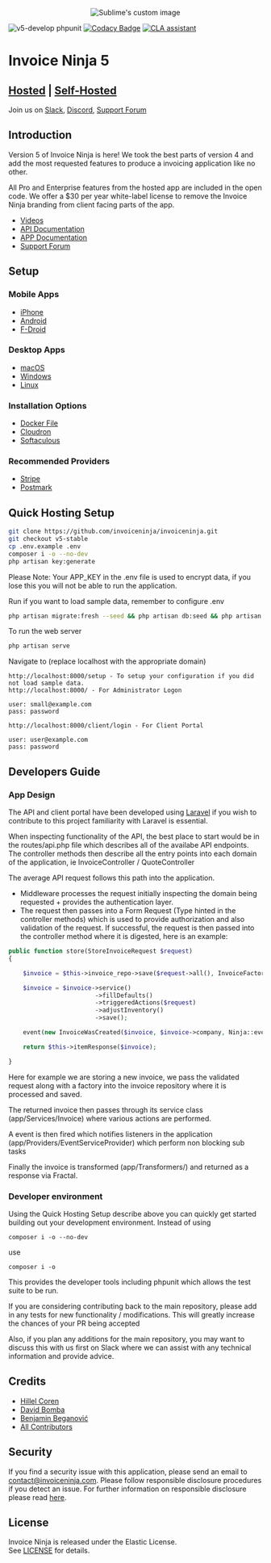 <p align="center">
    <img src="https://raw.githubusercontent.com/hillelcoren/invoice-ninja/master/public/images/round_logo.png" alt="Sublime's custom image"/>
</p>

![v5-develop phpunit](https://github.com/invoiceninja/invoiceninja/workflows/phpunit/badge.svg?branch=v5-develop)
[![Codacy Badge](https://app.codacy.com/project/badge/Grade/d16c78aad8574466bf83232b513ef4fb)](https://www.codacy.com/gh/turbo124/invoiceninja/dashboard?utm_source=github.com&amp;utm_medium=referral&amp;utm_content=turbo124/invoiceninja&amp;utm_campaign=Badge_Grade)
<a href="https://cla-assistant.io/invoiceninja/invoiceninja"><img src="https://cla-assistant.io/readme/badge/invoiceninja/invoiceninja" alt="CLA assistant" /></a>

# Invoice Ninja 5

## [Hosted](https://www.invoiceninja.com) | [Self-Hosted](https://www.invoiceninja.org)

Join us on [Slack](http://slack.invoiceninja.com), [Discord](https://discord.gg/ZwEdtfCwXA), [Support Forum](https://forum.invoiceninja.com)

## Introduction

Version 5 of Invoice Ninja is here!
We took the best parts of version 4 and add the most requested features 
to produce a invoicing application like no other. 

All Pro and Enterprise features from the hosted app are included in the open code.
We offer a $30 per year white-label license to remove the Invoice Ninja branding from client facing parts of the app.

* [Videos](https://www.youtube.com/@appinvoiceninja)
* [API Documentation](https://api-docs.invoicing.co/)
* [APP Documentation](https://invoiceninja.github.io/)
* [Support Forum](https://forum.invoiceninja.com)

## Setup

### Mobile Apps
* [iPhone](https://apps.apple.com/app/id1503970375?platform=iphone)
* [Android](https://play.google.com/store/apps/details?id=com.invoiceninja.app)
* [F-Droid](https://f-droid.org/en/packages/com.invoiceninja.app)

### Desktop Apps
* [macOS](https://apps.apple.com/app/id1503970375?platform=mac)
* [Windows](https://microsoft.com/en-us/p/invoice-ninja/9n3f2bbcfdr6)
* [Linux](https://snapcraft.io/invoiceninja)

### Installation Options
* [Docker File](https://hub.docker.com/r/invoiceninja/invoiceninja/)
* [Cloudron](https://cloudron.io/store/com.invoiceninja.cloudronapp.html)
* [Softaculous](https://www.softaculous.com/apps/ecommerce/Invoice_Ninja)
 
### Recommended Providers
* [Stripe](https://stripe.com/)
* [Postmark](https://postmarkapp.com/)

## Quick Hosting Setup

```sh
git clone https://github.com/invoiceninja/invoiceninja.git
git checkout v5-stable
cp .env.example .env
composer i -o --no-dev
php artisan key:generate
```

Please Note: 
Your APP_KEY in the .env file is used to encrypt data, if you lose this you will not be able to run the application.

Run if you want to load sample data, remember to configure .env
```sh
php artisan migrate:fresh --seed && php artisan db:seed && php artisan ninja:create-test-data
```

To run the web server
```sh
php artisan serve 
```

Navigate to (replace localhost with the appropriate domain)
```
http://localhost:8000/setup - To setup your configuration if you did not load sample data.
http://localhost:8000/ - For Administrator Logon

user: small@example.com
pass: password

http://localhost:8000/client/login - For Client Portal

user: user@example.com
pass: password
```
## Developers Guide


### App Design

The API and client portal have been developed using [Laravel](https://laravel.com) if you wish to contribute to this project familiarity with Laravel is essential.

When inspecting functionality of the API, the best place to start would be in the routes/api.php file which describes all of the availabe API endpoints. The controller methods then describe all the entry points into each domain of the application, ie InvoiceController / QuoteController

The average API request follows this path into the application.

* Middleware processes the request initially inspecting the domain being requested + provides the authentication layer.
* The request then passes into a Form Request (Type hinted in the controller methods) which is used to provide authorization and also validation of the request. If successful, the request is then passed into the controller method where it is digested, here is an example:

```php
public function store(StoreInvoiceRequest $request)
{

    $invoice = $this->invoice_repo->save($request->all(), InvoiceFactory::create(auth()->user()->company()->id, auth()->user()->id));

    $invoice = $invoice->service()
                        ->fillDefaults()
                        ->triggeredActions($request)
                        ->adjustInventory()
                        ->save();

    event(new InvoiceWasCreated($invoice, $invoice->company, Ninja::eventVars(auth()->user() ? auth()->user()->id : null)));

    return $this->itemResponse($invoice);

}
```

Here for example we are storing a new invoice, we pass the validated request along with a factory into the invoice repository where it is processed and saved.

The returned invoice then passes through its service class (app/Services/Invoice) where various actions are performed.

A event is then fired which notifies listeners in the application (app/Providers/EventServiceProvider) which perform non blocking sub tasks 

Finally the invoice is transformed (app/Transformers/) and returned as a response via Fractal.

### Developer environment

Using the Quick Hosting Setup describe above you can quickly get started building out your development environment. Instead of using 

```
composer i -o --no-dev
``` 

use

```
composer i -o
```

This provides the developer tools including phpunit which allows the test suite to be run.

If you are considering contributing back to the main repository, please add in any tests for new functionality / modifications. This will greatly increase the chances of your PR being accepted

Also, if you plan any additions for the main repository, you may want to discuss this with us first on Slack where we can assist with any technical information and provide advice.

## Credits
* [Hillel Coren](https://hillelcoren.com/)
* [David Bomba](https://github.com/turbo124)
* [Benjamin Beganović](https://github.com/beganovich)
* [All Contributors](https://github.com/invoiceninja/invoiceninja/graphs/contributors)

## Security

If you find a security issue with this application, please send an email to contact@invoiceninja.com.
Please follow responsible disclosure procedures if you detect an issue.
For further information on responsible disclosure please read [here](https://cheatsheetseries.owasp.org/cheatsheets/Vulnerability_Disclosure_Cheat_Sheet.html).

## License
Invoice Ninja is released under the Elastic License.  
See [LICENSE](LICENSE) for details.
